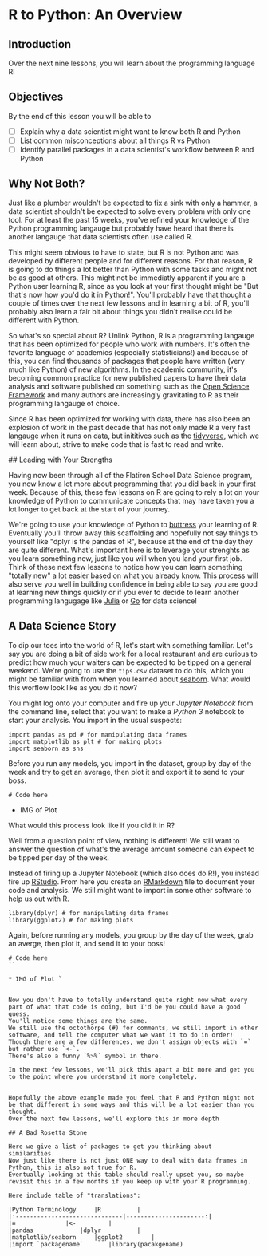 # R to Python: An Overview  

## Introduction 

Over the next nine lessons, you will learn about the programming language R!

## Objectives

By the end of this lesson you will be able to 

* [ ] Explain why a data scientist might want to know both R and Python 
* [ ] List common misconceptions about all things R vs Python
* [ ] Identify parallel packages in a data scientist's workflow between R and Python

## Why Not Both?

Just like a plumber wouldn't be expected to fix a sink with only a hammer, a data scientist shouldn't be expected to solve every problem with only one tool.
For at least the past 15 weeks, you've refined your knowledge of the Python programming langauge but probably have heard that there is another langauge that data scientists often use called R.

This might seem obvious to have to state, but R is not Python and was developed by different people and for different reasons.
For that reason, R is going to do things a lot better than Python with some tasks and might not be as good at others.
This might not be immediatly apparent if you are a Python user learning R, since as you look at your first thought might be "But that's now how you'd do it in Python!".
You'll probably have that thought a couple of times over the next few lessons and in learning a bit of R, you'll probably also learn a fair bit about things you didn't realise could be different with Python. 

So what's so special about R?
Unlink Python, R is a programming langauge that has been optimized for people who work with numbers.
It's often the favorite language of academics (especially statisticians!) and because of this, you can find thousands of packages that people have written (very much like Python) of new algorithms.
In the academic community, it's becoming common practice for new published papers to have their data analysis and software published on something such as the [Open Science Framework]() and many authors are increasingly gravitating to R as their programming langauge of choice. 

Since R has been optimized for working with data, there has also been an explosion of work in the past decade that has not only made R a very fast langauge when it runs on data, but inititives such as the [tidyverse](), which we will learn about, strive to make code that is fast to read and write.

## Leading with Your Strengths

Having now been through all of the Flatiron School Data Science program, you now know a lot more about programming that you did back in your first week.
Because of this, these few lessons on R are going to rely a lot on your knowledge of Python to communicate concepts that may have taken you a lot longer to get back at the start of your journey. 

We're going to use your knowledge of Python to [buttress]() your learning of R.
Eventually you'll throw away this scaffolding and hopefully not say things to yourself like "dplyr is the pandas of R", because at the end of the day they are quite different.
What's important here is to leverage your strenghts as you learn something new, just like you will when you land your first job.
Think of these next few lessons to notice how you can learn something "totally new" a lot easier based on what you already know. 
This process will also serve you well in building confidence in being able to say you are good at learning new things quickly or if you ever to decide to learn another programming langugage like [Julia]() or [Go]() for data science! 

## A Data Science Story 

To dip our toes into the world of R, let's start with something familiar.
Let's say you are doing a bit of side work for a local restaurant and are curious to predict how much your waiters can be expected to be tipped on a general weekend. 
We're going to use the `tips.csv` dataset to do this, which you might be familiar with from when you learned about [seaborn](). 
What would this worflow look like as you do it now?

You might log onto your computer and fire up your *Jupyter Notebook* from the command line, select that you want to make a *Python 3* notebook to start your analysis.
You import in the usual suspects:

```{python}
import pandas as pd # for manipulating data frames 
import matplotlib as plt # for making plots 
import seaborn as sns
```

Before you run any models, you import in the dataset, group by day of the week and try to get an average, then plot it and export it to send to your boss. 

```{python}
# Code here 

```

* IMG of Plot 

What would this process look like if you did it in R?

Well from a question point of view, nothing is different!
We still want to answer the question of what's the average amount someone can expect to be tipped per day of the week.

Instead of firing up a Jupyter Notebook (which also does do R!), you instead fire up [RStudio]().
From here you create an [RMarkdown]() file to document your code and analysis.
We still might want to import in some other software to help us out with R.


```{r}
library(dplyr) # for manipulating data frames 
library(ggplot2) # for making plots 
```

Again, before running any models, you group by the day of the week, grab an averge, then plot it, and send it to your boss!

```{r}
# Code here
``

* IMG of Plot `


Now you don't have to totally understand quite right now what every part of what that code is doing, but I'd be you could have a good guess. 
You'll notice some things are the same.
We still use the octothorpe (#) for comments, we still import in other software, and tell the computer what we want it to do in order!
Though there are a few differences, we don't assign objects with `=` but rather use `<-`.
There's also a funny `%>%` symbol in there.

In the next few lessons, we'll pick this apart a bit more and get you to the point where you understand it more completely.  


Hopefully the above example made you feel that R and Python might not be that different in some ways and this will be a lot easier than you thought. 
Over the next few lessons, we'll explore this in more depth

## A Bad Rosetta Stone

Here we give a list of packages to get you thinking about similarities.
Now just like there is not just ONE way to deal with data frames in Python, this is also not true for R.
Eventually looking at this table should really upset you, so maybe revisit this in a few months if you keep up with your R programming. 

Here include table of "translations":

|Python Terminology		|R 			|
|:------------------------------|----------------------:|
|=				|<-			|
|pandas				|dplyr			|
|matplotlib/seaborn		|ggplot2		|
|import `packagename`		|library(pacakgename)


